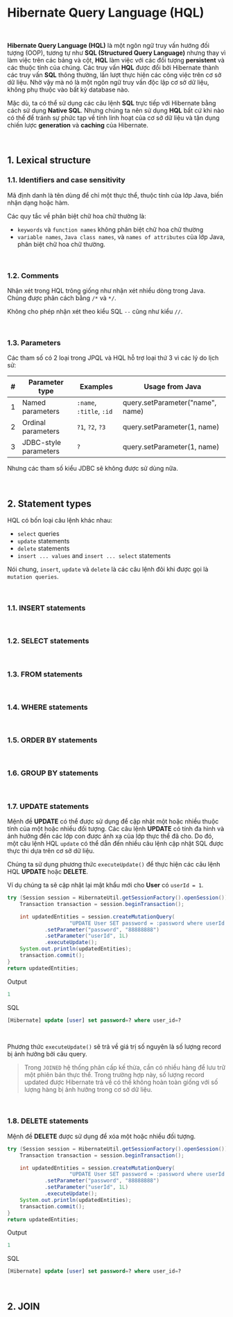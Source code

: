 # Hibernate Query Language (HQL)

<br />

__Hibernate Query Language (HQL)__ là một ngôn ngữ truy vấn hướng đối tượng (OOP), tương tự như __SQL (Structured Query Language)__ nhưng thay vì làm việc trên các bảng và cột, __HQL__ làm việc với các đối tượng __persistent__ và các thuộc tính của chúng. Các truy vấn __HQL__ được đổi bởi Hibernate thành các truy vấn __SQL__ thông thường, lần lượt thực hiện các công việc trên cơ sở dữ liệu. Nhờ vậy mà nó là một ngôn ngữ truy vấn độc lập cơ sở dữ liệu, không phụ thuộc vào bất kỳ database nào.

Mặc dù, ta có thể sử dụng các câu lệnh __SQL__ trực tiếp với Hibernate bằng cách sử dụng __Native SQL__. Nhưng chúng ta nên sử dụng __HQL__ bất cứ khi nào có thể để tránh sự phức tạp về tính linh hoạt của cơ sở dữ liệu và tận dụng chiến lược __generation__ và __caching__ của Hibernate.

<br />

## 1. Lexical structure

### 1.1. Identifiers and case sensitivity

Mã định danh là tên dùng để chỉ một thực thể, thuộc tính của lớp Java, biến nhận dạng hoặc hàm.

Các quy tắc về phân biệt chữ hoa chữ thường là:
- `keywords` và `function names` không phân biệt chữ hoa chữ thường
- `variable names`, `Java class names`, và `names of attributes` của lớp Java, phân biệt chữ hoa chữ thường.

<br />

### 1.2. Comments

Nhận xét trong HQL trông giống như nhận xét nhiều dòng trong Java. Chúng được phân cách bằng `/*` và `*/`.

Không cho phép nhận xét theo kiểu SQL `--` cũng như kiểu `//`.

<br />

### 1.3. Parameters

Các tham số có 2 loại trong JPQL và HQL hỗ trợ loại thứ 3 vì các lý do lịch sử:

| # | Parameter type | Examples |	Usage from Java |
| - | -------------- | -------- | --------------- |
| 1 | Named parameters      | `:name`, `:title`, `:id` | query.setParameter("name", name) |
| 2 | Ordinal parameters    | `?1`, `?2`, `?3`         | query.setParameter(1, name) |
| 3 | JDBC-style parameters | `?`                      | query.setParameter(1, name) |

Nhưng các tham số kiểu JDBC sẽ không được sử dùng nữa.

<br />

## 2. Statement types

HQL có bốn loại câu lệnh khác nhau:
- `select` queries
- `update` statements
- `delete` statements
- `insert ... values` and `insert ... select` statements

Nói chung, `insert`, `update` và `delete` là các câu lệnh đôi khi được gọi là `mutation queries`.

<br />

### 1.1. INSERT statements

<br />

### 1.2. SELECT statements

<br />

### 1.3. FROM statements

<br />

### 1.4. WHERE statements

<br />

### 1.5. ORDER BY statements

<br />

### 1.6. GROUP BY statements

<br />

### 1.7. UPDATE statements

Mệnh đề __UPDATE__ có thể được sử dụng để cập nhật một hoặc nhiều thuộc tính của một hoặc nhiều đối tượng. Các câu lệnh __UPDATE__ có tính đa hình và ảnh hưởng đến các lớp con được ánh xạ của lớp thực thể đã cho. Do đó, một câu lệnh HQL `update` có thể dẫn đến nhiều câu lệnh cập nhật SQL được thực thi dựa trên cơ sở dữ liệu.

Chúng ta sử dụng phương thức `executeUpdate()` để thực hiện các câu lệnh HQL __UPDATE__ hoặc __DELETE__.

Ví dụ chúng ta sẽ cập nhật lại mật khẩu mới cho __User__ có `userId = 1`.

```java
try (Session session = HibernateUtil.getSessionFactory().openSession()) {
    Transaction transaction = session.beginTransaction();

    int updatedEntities = session.createMutationQuery(
                    "UPDATE User SET password = :password where userId = :userId")
            .setParameter("password", "88888888")
            .setParameter("userId", 1L)
            .executeUpdate();
    System.out.println(updatedEntities);
    transaction.commit();
}
return updatedEntities;
```

Output
```java
1
```

SQL
```sql
[Hibernate] update [user] set password=? where user_id=?
```

<br />

Phương thức `executeUpdate()` sẽ trả về giá trị số nguyên là số lượng record bị ảnh hưởng bởi câu query.

> Trong `JOINED` hệ thống phân cấp kế thừa, cần có nhiều hàng để lưu trữ một phiên bản thực thể. Trong trường hợp này, số lượng record updated được Hibernate trả về có thể không hoàn toàn giống với số lượng hàng bị ảnh hưởng trong cơ sở dữ liệu.

<br />

### 1.8. DELETE statements

Mệnh đề __DELETE__ được sử dụng để xóa một hoặc nhiều đối tượng.

```java
try (Session session = HibernateUtil.getSessionFactory().openSession()) {
    Transaction transaction = session.beginTransaction();

    int updatedEntities = session.createMutationQuery(
                    "UPDATE User SET password = :password where userId = :userId")
            .setParameter("password", "88888888")
            .setParameter("userId", 1L)
            .executeUpdate();
    System.out.println(updatedEntities);
    transaction.commit();
}
return updatedEntities;
```

Output
```java
1
```

SQL
```sql
[Hibernate] update [user] set password=? where user_id=?
```

<br />

## 2. JOIN

<br />
